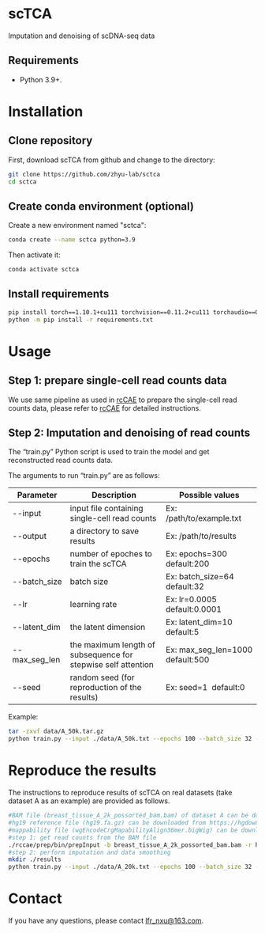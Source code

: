 # scTCA

Imputation and denoising of scDNA-seq data

## Requirements

* Python 3.9+.

# Installation

## Clone repository

First, download scTCA from github and change to the directory:

```bash
git clone https://github.com/zhyu-lab/sctca
cd sctca
```

## Create conda environment (optional)

Create a new environment named "sctca":

```bash
conda create --name sctca python=3.9
```

Then activate it:

```bash
conda activate sctca
```

## Install requirements

```bash
pip install torch==1.10.1+cu111 torchvision==0.11.2+cu111 torchaudio==0.10.1 -f https://download.pytorch.org/whl/cu111/torch_stable.html
python -m pip install -r requirements.txt
```

# Usage

## Step 1: prepare single-cell read counts data

We use same pipeline as used in [rcCAE](https://github.com/zhyu-lab/rccae) to prepare the single-cell read counts data, please refer to [rcCAE](https://github.com/zhyu-lab/rccae) for detailed instructions. 

## Step 2: Imputation and denoising of read counts

The “train.py” Python script is used to train the model and get reconstructed read counts data.

The arguments to run “train.py” are as follows:

| Parameter     | Description                                                   | Possible values                   |
| ------------- | ------------------------------------------------------------- | --------------------------------- |
| --input       | input file containing single-cell read counts                 | Ex: /path/to/example.txt          |
| --output      | a directory to save results                                   | Ex: /path/to/results              |
| --epochs      | number of epoches to train the scTCA                          | Ex: epochs=300  default:200       |
| --batch_size  | batch size                                                    | Ex: batch_size=64  default:32     |
| --lr          | learning rate                                                 | Ex: lr=0.0005  default:0.0001     |
| --latent_dim  | the latent dimension                                          | Ex: latent_dim=10  default:5      |
| --max_seg_len | the maximum length of subsequence for stepwise self attention | Ex: max_seg_len=1000  default:500 |
| --seed        | random seed (for reproduction of the results)                 | Ex: seed=1  default:0             |

Example:

```bash
tar -zxvf data/A_50k.tar.gz
python train.py --input ./data/A_50k.txt --epochs 100 --batch_size 32 --lr 0.0001 --latent_dim 5 --seed 0 --output data
```

# Reproduce the results

The instructions to reproduce results of scTCA on real datasets (take dataset A as an example) are provided as follows.

```bash
#BAM file (breast_tissue_A_2k_possorted_bam.bam) of dataset A can be downloaded from https://www.10xgenomics.com/datasets/breast-tissue-nuclei-section-a-2000-cells-1-standard-1-1-0
#hg19 reference file (hg19.fa.gz) can be downloaded from https://hgdownload.soe.ucsc.edu/goldenPath/hg19/bigZips
#mappability file (wgEncodeCrgMapabilityAlign36mer.bigWig) can be downloaded from https://hgdownload.soe.ucsc.edu/goldenPath/hg19/encodeDCC/wgEncodeMapability/
#step 1: get read counts from the BAM file
./rccae/prep/bin/prepInput -b breast_tissue_A_2k_possorted_bam.bam -r hg19.fa -m wgEncodeCrgMapabilityAlign36mer.bigWig -B ./data/barcode_A.filtered.txt -c 1,2,3,4,5,6,7,8,9,10,11,12,13,14,15,16,17,18,19,20,21,22 -s 20000 -o ./data/A_20k.txt
#step 2: perform imputation and data smoothing
mkdir ./results
python train.py --input ./data/A_20k.txt --epochs 100 --batch_size 32 --lr 0.0001 --latent_dim 5 --seed 0 --output ./results
```

# Contact

If you have any questions, please contact lfr_nxu@163.com.